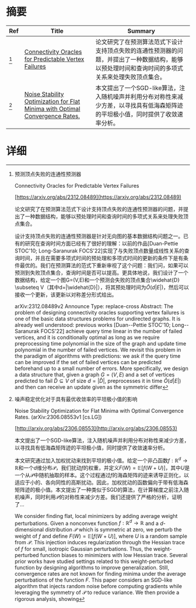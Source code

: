 # 摘要

| Ref | Title | Summary |
| --- | --- | --- |
| [^1] | [Connectivity Oracles for Predictable Vertex Failures](https://arxiv.org/abs/2312.08489) | 论文研究了在预测算法范式下设计支持顶点失败的连通性预测器的问题，并提出了一种数据结构，能够以预处理时间和查询时间的多项式关系来处理失败顶点集合。 |
| [^2] | [Noise Stability Optimization for Flat Minima with Optimal Convergence Rates.](http://arxiv.org/abs/2306.08553) | 本文提出了一个SGD-like算法，注入随机噪声并利用分布对称性来减少方差，以寻找具有低海森矩阵迹的平坦极小值，同时提供了收敛速率分析。 |

# 详细

[^1]: 预测顶点失败的连通性预测器

    Connectivity Oracles for Predictable Vertex Failures

    [https://arxiv.org/abs/2312.08489](https://arxiv.org/abs/2312.08489)

    论文研究了在预测算法范式下设计支持顶点失败的连通性预测器的问题，并提出了一种数据结构，能够以预处理时间和查询时间的多项式关系来处理失败顶点集合。

    

    设计支持顶点失败的连通性预测器是针对无向图的基本数据结构问题之一。已有的研究在查询时间方面已经有了很好的理解：以前的作品[Duan-Pettie STOC'10; Long-Saranurak FOCS'22]实现了与失败顶点数量成线性关系的查询时间，并且在需要多项式时间的预处理和多项式时间的更新的条件下是有条件最优的。我们在预测算法的范式下重新审视了这个问题：我们问，如果可以预测到失败顶点集合，查询时间是否可以提高。更具体地说，我们设计了一个数据结构，给定一个图G=(V,E)和一个预测会失败的顶点集合\widehat{D} \subseteq V（其中d=|\widehat{D}|），将其预处理时间为$\tilde{O}(d|E|)$，然后可以接收一个更新，该更新以对称差分形式给出。

    arXiv:2312.08489v2 Announce Type: replace-cross  Abstract: The problem of designing connectivity oracles supporting vertex failures is one of the basic data structures problems for undirected graphs. It is already well understood: previous works [Duan--Pettie STOC'10; Long--Saranurak FOCS'22] achieve query time linear in the number of failed vertices, and it is conditionally optimal as long as we require preprocessing time polynomial in the size of the graph and update time polynomial in the number of failed vertices.   We revisit this problem in the paradigm of algorithms with predictions: we ask if the query time can be improved if the set of failed vertices can be predicted beforehand up to a small number of errors. More specifically, we design a data structure that, given a graph $G=(V,E)$ and a set of vertices predicted to fail $\widehat{D} \subseteq V$ of size $d=|\widehat{D}|$, preprocesses it in time $\tilde{O}(d|E|)$ and then can receive an update given as the symmetric differ
    
[^2]: 噪声稳定优化对于具有最优收敛率的平坦极小值的影响

    Noise Stability Optimization for Flat Minima with Optimal Convergence Rates. (arXiv:2306.08553v1 [cs.LG])

    [http://arxiv.org/abs/2306.08553](http://arxiv.org/abs/2306.08553)

    本文提出了一个SGD-like算法，注入随机噪声并利用分布对称性来减少方差，以寻找具有低海森矩阵迹的平坦极小值，同时提供了收敛速率分析。

    

    本文研究通过加入加权扰动来找到平坦的极小值。给定一个非凸函数$f:\mathbb{R}^d\rightarrow \mathbb{R}$和一个$d$维分布$\mathcal{P}$，我们扰动$f$的权重，并定义$F(W)=\mathbb{E}[f({W+U})]$，其中$U$是一个从$\mathcal{P}$中随机抽取的样本。这个过程通过$f$的海森矩阵的迹来诱导正则化，以适应于小的、各向同性的高斯扰动。因此，加权扰动的函数偏向于带有低海森矩阵迹的极小值。本文提出了一种类似于SGD的算法，在计算梯度之前注入随机噪声，同时利用$\mathcal{P}$的对称性来减少方差。我们还提供了严格的分析，证明了...

    We consider finding flat, local minimizers by adding average weight perturbations. Given a nonconvex function $f: \mathbb{R}^d \rightarrow \mathbb{R}$ and a $d$-dimensional distribution $\mathcal{P}$ which is symmetric at zero, we perturb the weight of $f$ and define $F(W) = \mathbb{E}[f({W + U})]$, where $U$ is a random sample from $\mathcal{P}$. This injection induces regularization through the Hessian trace of $f$ for small, isotropic Gaussian perturbations. Thus, the weight-perturbed function biases to minimizers with low Hessian trace. Several prior works have studied settings related to this weight-perturbed function by designing algorithms to improve generalization. Still, convergence rates are not known for finding minima under the average perturbations of the function $F$. This paper considers an SGD-like algorithm that injects random noise before computing gradients while leveraging the symmetry of $\mathcal{P}$ to reduce variance. We then provide a rigorous analysis, showing
    

